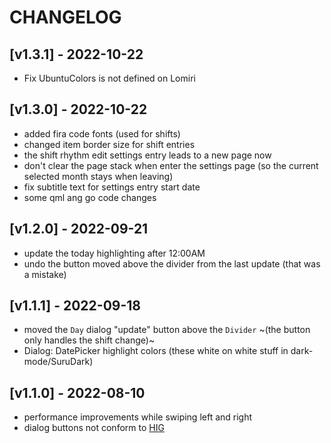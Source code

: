 # CHANGELOG

## [v1.3.1] - 2022-10-22

- Fix UbuntuColors is not defined on Lomiri

## [v1.3.0] - 2022-10-22

- added fira code fonts (used for shifts)
- changed item border size for shift entries
- the shift rhythm edit settings entry leads to a new page now
- don't clear the page stack when enter the settings page (so the current selected month stays when leaving)
- fix subtitle text for settings entry start date
- some qml ang go code changes

## [v1.2.0] - 2022-09-21

- update the today highlighting after 12:00AM
- undo the button moved above the divider from the last update (that was a mistake)

## [v1.1.1] - 2022-09-18

- moved the `Day` dialog "update" button above the `Divider` ~(the button only handles the shift change)~
- Dialog: DatePicker highlight colors (these white on white stuff in dark-mode/SuruDark)

## [v1.1.0] - 2022-08-10

- performance improvements while swiping left and right
- dialog buttons not conform to [HIG](https://docs.ubports.com/en/latest/humanguide/app-layout/dialogs.html)
